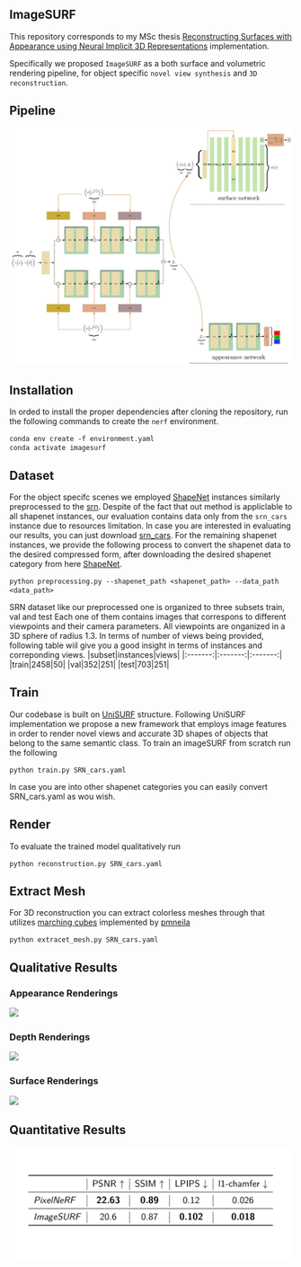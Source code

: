 ## ImageSURF

This repository corresponds to my MSc thesis 
[Reconstructing Surfaces with Appearance using
Neural Implicit 3D Representations](https://drive.google.com/file/d/1RWD3citDTZecb4INWwU3IhnqYikTQWd-/view?usp=sharing) implementation.

Specifically we proposed `ImageSURF` as a both surface and volumetric rendering
pipeline, for object specific `novel view synthesis` and `3D reconstruction`.

## Pipeline
![](./media/pipeline.png)

## Installation
In orded to install the proper dependencies after cloning the repository, 
run the following commands to create the `nerf` environment.

```
conda env create -f environment.yaml
conda activate imagesurf
```

## Dataset
For the object specifc scenes we employed [ShapeNet](https://shapenet.org/) instances
similarly preprocessed to the [srn](https://github.com/vsitzmann/scene-representation-networks).
Despite of the fact that out method is appliclable to all shapenet instances, our evaluation contains data only from the `srn_cars` instance due to resources limitation.
In case you are interested in evaluating our results, you can just download [srn_cars](https://drive.google.com/file/d/1BIVGjPK86L4G5i5zm63oYGeNE_k3Z-zp/view?usp=sharing).
For the remaining shapenet instances, we provide the following process to convert the shapenet data
to the desired compressed form, after downloading the desired shapenet category from here
[ShapeNet](https://shapenet.org/).
```
python preprocessing.py --shapenet_path <shapenet_path> --data_path <data_path>

```
SRN dataset like our preprocessed one is organized to three subsets train, val and test
Each one of them contains images that correspons to different viewpoints and their camera parameters. All viewpoints are onganized in a 3D sphere of radius 1.3. In terms of number of views being provided, following table wiil give you a good insight in terms of instances and correponding views.
|subset|instances|views|
|:-------:|:-------:|:-------:|
|train|2458|50|
|val|352|251|
|test|703|251|



## Train
Our codebase is built on [UniSURF](git@github.com:autonomousvision/unisurf.git) structure.
Following UniSURF implementation we propose a new framework that employs image features 
in order to render novel views and accurate 3D shapes of objects that belong to the 
same semantic class. 
To train an imageSURF from scratch run the following

```
python train.py SRN_cars.yaml
```
In case you are into other shapenet categories you can easily convert SRN_cars.yaml as wou wish.

## Render
To evaluate the trained model qualitatively run 

```
python reconstruction.py SRN_cars.yaml
```
## Extract Mesh
For 3D reconstruction you can extract colorless meshes through
that utilizes [marching cubes](https://github.com/pmneila/PyMCubes)
implemented by [pmneila](https://github.com/pmneila)
```
python extracet_mesh.py SRN_cars.yaml
```

## Qualitative Results
### Appearance Renderings
![](./media/gif_rgb.gif)
### Depth Renderings
![](./media/gif_depth.gif)
### Surface Renderings
![](./media/gifs_surf.gif)

## Quantitative Results
![](./media/metrics.png)
